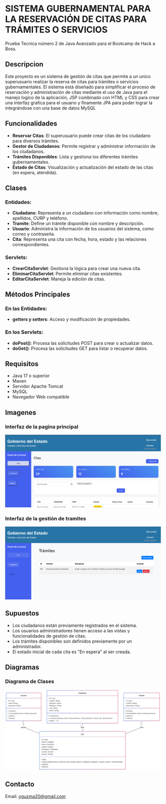 # SISTEMA GUBERNAMENTAL PARA LA RESERVACIÓN DE CITAS PARA TRÁMITES O SERVICIOS
Prueba Tecnica número 2 de Java Avanzado para el Bootcamp de Hack a Boss.

## Descripcion
Este proyecto es un sistema de gestión de citas que permite a un unico superusuario realizar la reserva de citas para trámites o servicios gubernamentales. El sistema está diseñado para simplificar el proceso de reservación y administración de citas mediante el uso de Java para el manejo logico de la aplicación, JSP combinado con HTML y CSS para crear una interfaz grafica para el usuario y finamente JPA para poder lograr la integrándose con una base de datos MySQL
## Funcionalidades
- **Reservar Citas**: El superusuario puede crear citas de los ciudadano para diversos trámites.
- **Gestor de Ciudadanos**: Permite registrar y administrar información de los ciudadanos.
- **Trámites Disponibles**: Lista y gestiona los diferentes trámites gubernamentales.
- **Estado de Citas**: Visualización y actualización del estado de las citas (en espera, atendida).
## Clases

### Entidades:

- **Ciudadano**: Representa a un ciudadano con información como nombre, apellidos, CURP y teléfono.
- **Tramite**: Define un trámite disponible con nombre y descripción.
- **Usuario**: Administra la información de los usuarios del sistema, como correo y contraseña.
- **Cita**: Representa una cita con fecha, hora, estado y las relaciones correspondientes.

### Servlets:

- **CrearCitaServlet**: Gestiona la lógica para crear una nueva cita.
- **EliminarCitaServlet**: Permite eliminar citas existentes.
- **EditarCitaServlet**: Maneja la edición de citas.

## Métodos Principales

### En las Entidades:

- **getters y setters**: Acceso y modificación de propiedades.

### En los Servlets:

- **doPost()**: Procesa las solicitudes POST para crear o actualizar datos.
- **doGet()**: Procesa las solicitudes GET para listar o recuperar datos.

## Requisitos

- Java 17 o superior
- Maven
- Servidor Apache Tomcat 
- MySQL 
- Navegador Web compatible

## Imagenes
### Interfaz de la pagina principal
![Imagen del repositorio](https://github.com/OmarGR203/GuzmanOmar_pruebatec2/blob/master/Index.png)
### Interfaz de la gestión de tramites
![Imagen del repositorio](https://github.com/OmarGR203/GuzmanOmar_pruebatec2/blob/master/Gestion%20de%20tramites.png)

## Supuestos

- Los ciudadanos están previamente registrados en el sistema.
- Los usuarios administradores tienen acceso a las vistas y funcionalidades de gestión de citas.
- Los trámites disponibles son definidos previamente por un administrador.
- El estado inicial de cada cita es "En espera" al ser creada.



## Diagramas

### Diagrama de Clases
![Imagen del repositorio](https://github.com/OmarGR203/GuzmanOmar_pruebatec2/blob/master/Diagrama%20de%20Clases%20Gestor%20de%20Citas%20Gubernamentales.png)

## Contacto
Email: oguzma20@gmail.com
